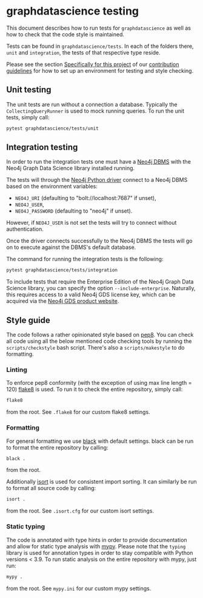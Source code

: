 # graphdatascience testing

This document describes how to run tests for `graphdatascience` as well as how to check that the code style is maintained.

Tests can be found in `graphdatascience/tests`. In each of the folders there, `unit` and `integration`, the tests of that respective type reside.

Please see the section [Specifically for this project](CONTRIBUTING.md#specifically-for-this-project) of our [contribution guidelines](CONTRIBUTING.md) for how to set up an environment for testing and style checking.


## Unit testing

The unit tests are run without a connection a database. Typically the `CollectingQueryRunner` is used to mock running queries.
To run the unit tests, simply call:

```bash
pytest graphdatascience/tests/unit
```


## Integration testing

In order to run the integration tests one must have a [Neo4j DBMS](https://neo4j.com/docs/getting-started/current/) with the Neo4j Graph Data Science library installed running.

The tests will through the [Neo4j Python driver](https://neo4j.com/docs/python-manual/current/) connect to a Neo4j DBMS based on the environment variables:

* `NEO4J_URI` (defaulting to "bolt://localhost:7687" if unset),
* `NEO4J_USER`,
* `NEO4J_PASSWORD` (defaulting to "neo4j" if unset).

However, if `NEO4J_USER` is not set the tests will try to connect without authentication.

Once the driver connects successfully to the Neo4j DBMS the tests will go on to execute against the DBMS's default database.

The command for running the integration tests is the following:

```bash
pytest graphdatascience/tests/integration
```

To include tests that require the Enterprise Edition of the Neo4j Graph Data Science library, you can specify the option `--include-enterprise`.
Naturally, this requires access to a valid Neo4j GDS license key, which can be acquired via the [Neo4j GDS product website](https://neo4j.com/product/graph-data-science/).


## Style guide

The code follows a rather opinionated style based on [pep8](https://www.python.org/dev/peps/pep-0008/).
You can check all code using all the below mentioned code checking tools by running the `scripts/checkstyle` bash script.
There's also a `scripts/makestyle` to do formatting.


### Linting

To enforce pep8 conformity (with the exception of using max line length = 120) [flake8](https://flake8.pycqa.org/en/latest/) is used.
To run it to check the entire repository, simply call:

```bash
flake8
```

from the root. See `.flake8` for our custom flake8 settings.


### Formatting

For general formatting we use [black](https://black.readthedocs.io/en/stable/) with default settings.
black can be run to format the entire repository by calling:

```bash
black .
```

from the root.

Additionally [isort](https://pycqa.github.io/isort/) is used for consistent import sorting.
It can similarly be run to format all source code by calling:

```bash
isort .
```

from the root. See `.isort.cfg` for our custom isort settings.


### Static typing

The code is annotated with type hints in order to provide documentation and allow for static type analysis with [mypy](http://mypy-lang.org/).
Please note that the `typing` library is used for annotation types in order to stay compatible with Python versions < 3.9.
To run static analysis on the entire repository with mypy, just run:

```bash
mypy .
```

from the root. See `mypy.ini` for our custom mypy settings.


